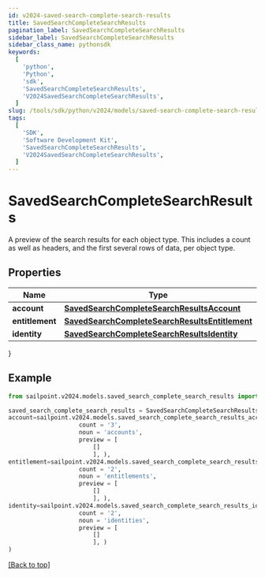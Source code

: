 ```yaml
---
id: v2024-saved-search-complete-search-results
title: SavedSearchCompleteSearchResults
pagination_label: SavedSearchCompleteSearchResults
sidebar_label: SavedSearchCompleteSearchResults
sidebar_class_name: pythonsdk
keywords:
  [
    'python',
    'Python',
    'sdk',
    'SavedSearchCompleteSearchResults',
    'V2024SavedSearchCompleteSearchResults',
  ]
slug: /tools/sdk/python/v2024/models/saved-search-complete-search-results
tags:
  [
    'SDK',
    'Software Development Kit',
    'SavedSearchCompleteSearchResults',
    'V2024SavedSearchCompleteSearchResults',
  ]
---
```


# SavedSearchCompleteSearchResults

A preview of the search results for each object type. This includes a count as well as headers, and the first several rows of data, per object type.

## Properties

| Name | Type | Description | Notes |
| --- | --- | --- | --- |
| **account** | [**SavedSearchCompleteSearchResultsAccount**](saved-search-complete-search-results-account) |  | [optional] |
| **entitlement** | [**SavedSearchCompleteSearchResultsEntitlement**](saved-search-complete-search-results-entitlement) |  | [optional] |
| **identity** | [**SavedSearchCompleteSearchResultsIdentity**](saved-search-complete-search-results-identity) |  | [optional] |

}

## Example

```python
from sailpoint.v2024.models.saved_search_complete_search_results import SavedSearchCompleteSearchResults

saved_search_complete_search_results = SavedSearchCompleteSearchResults(
account=sailpoint.v2024.models.saved_search_complete_search_results_account.SavedSearchComplete_searchResults_Account(
                    count = '3',
                    noun = 'accounts',
                    preview = [
                        []
                        ], ),
entitlement=sailpoint.v2024.models.saved_search_complete_search_results_entitlement.SavedSearchComplete_searchResults_Entitlement(
                    count = '2',
                    noun = 'entitlements',
                    preview = [
                        []
                        ], ),
identity=sailpoint.v2024.models.saved_search_complete_search_results_identity.SavedSearchComplete_searchResults_Identity(
                    count = '2',
                    noun = 'identities',
                    preview = [
                        []
                        ], )
)

```

[[Back to top]](#)
